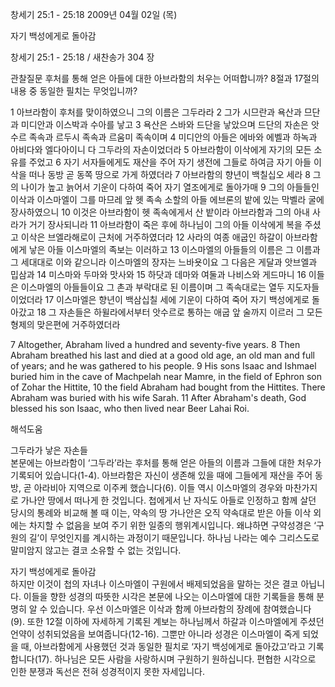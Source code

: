 창세기 25:1 - 25:18 
2009년 04월 02일 (목)

자기 백성에게로 돌아감



창세기 25:1 - 25:18 / 새찬송가 304 장


관찰질문
후처를 통해 얻은 아들에 대한 아브라함의 처우는 어떠합니까?
8절과 17절의 내용 중 동일한 필치는 무엇입니까?

1 아브라함이 후처를 맞이하였으니 그의 이름은 그두라라 2 그가 시므란과 욕산과 므단과 미디안과 이스박과 수아를 낳고 3 욕산은 스바와 드단을 낳았으며 드단의 자손은 앗수르 족속과 르두시 족속과 르움미 족속이며 4 미디안의 아들은 에바와 에벨과 하녹과 아비다와 엘다아이니 다 그두라의 자손이었더라 5 아브라함이 이삭에게 자기의 모든 소유를 주었고 6 자기 서자들에게도 재산을 주어 자기 생전에 그들로 하여금 자기 아들 이삭을 떠나 동방 곧 동쪽 땅으로 가게 하였더라 7 아브라함의 향년이 백칠십오 세라 8 그의 나이가 높고 늙어서 기운이 다하여 죽어 자기 열조에게로 돌아가매 9 그의 아들들인 이삭과 이스마엘이 그를 마므레 앞 헷 족속 소할의 아들 에브론의 밭에 있는 막벨라 굴에 장사하였으니 10 이것은 아브라함이 헷 족속에게서 산 밭이라 아브라함과 그의 아내 사라가 거기 장사되니라 11 아브라함이 죽은 후에 하나님이 그의 아들 이삭에게 복을 주셨고 이삭은 브엘라해로이 근처에 거주하였더라 12 사라의 여종 애굽인 하갈이 아브라함에게 낳은 아들 이스마엘의 족보는 이러하고 13 이스마엘의 아들들의 이름은 그 이름과 그 세대대로 이와 같으니라 이스마엘의 장자는 느바욧이요 그 다음은 게달과 앗브엘과 밉삼과 14 미스마와 두마와 맛사와 15 하닷과 데마와 여둘과 나비스와 게드마니 16 이들은 이스마엘의 아들들이요 그 촌과 부락대로 된 이름이며 그 족속대로는 열두 지도자들이었더라 17 이스마엘은 향년이 백삼십칠 세에 기운이 다하여 죽어 자기 백성에게로 돌아갔고 18 그 자손들은 하윌라에서부터 앗수르로 통하는 애굽 앞 술까지 이르러 그 모든 형제의 맞은편에 거주하였더라  

7 Altogether, Abraham lived a hundred and seventy-five years. 8 Then Abraham breathed his last and died at a good old age, an old man and full of years; and he was gathered to his people. 9 His sons Isaac and Ishmael buried him in the cave of Machpelah near Mamre, in the field of Ephron son of Zohar the Hittite, 10 the field Abraham had bought from the Hittites. There Abraham was buried with his wife Sarah. 11 After Abraham's death, God blessed his son Isaac, who then lived near Beer Lahai Roi.

해석도움





그두라가 낳은 자손들  
본문에는 아브라함이 ‘그두라’라는 후처를 통해 얻은 아들의 이름과 그들에 대한 처우가 기록되어 있습니다(1-4). 아브라함은 자신이 생존해 있을 때에 그들에게 재산을 주어 동방, 곧 아라비아 지역으로 이주케 했습니다(6). 이들 역시 이스마엘의 경우와 마찬가지로 가나안 땅에서 떠나게 한 것입니다. 첩에게서 난 자식도 아들로 인정하고 함께 살던 당시의 통례와 비교해 볼 때 이는, 약속의 땅 가나안은 오직 약속대로 받은 아들 이삭 외에는 차지할 수 없음을 보여 주기 위한 일종의 행위계시입니다. 왜냐하면 구약성경은 ‘구원의 길’이 무엇인지를 계시하는 과정이기 때문입니다. 하나님 나라는 예수 그리스도로 말미암지 않고는 결코 소유할 수 없는 것입니다.

자기 백성에게로 돌아감  
하지만 이것이 첩의 자녀나 이스마엘이 구원에서 배제되었음을 말하는 것은 결코 아닙니다. 이들을 향한 성경의 따뜻한 시각은 본문에 나오는 이스마엘에 대한 기록들을 통해 분명히 알 수 있습니다. 우선 이스마엘은 이삭과 함께 아브라함의 장례에 참여했습니다(9). 또한 12절 이하에 자세하게 기록된 계보는 하나님께서 하갈과 이스마엘에게 주셨던 언약이 성취되었음을 보여줍니다(12-16). 그뿐만 아니라 성경은 이스마엘이 죽게 되었을 때, 아브라함에게 사용했던 것과 동일한 필치로 ‘자기 백성에게로 돌아갔고’라고 기록합니다(17). 하나님은 모든 사람을 사랑하시며 구원하기 원하십니다. 편협한 시각으로 인한 분쟁과 독선은 전혀 성경적이지 못한 자세입니다.